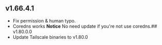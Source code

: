 ## v1.66.4.1
- Fix permission & human typo.
- Coredns works
**Notice**
No need update if you're not use coredns.## v1.80.0.0
- Update Tailscale binaries to v1.80.0
